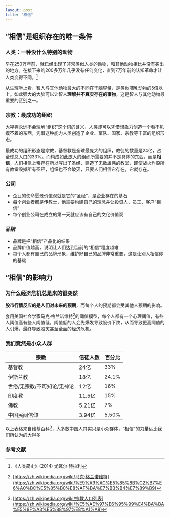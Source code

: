 ```yaml
---
layout: post
title: "相信"
---
```


## “相信”是组织存在的唯一条件

### 人类：一种没什么特别的动物

  早在250万年前，就已经出现了非常类似人类的动物，和其他动物相比并没有突出的地方。在接下来的200多万年几乎没有任何变化，直到7万年前的认知革命才让人类变得不同。[^1]

  从生理学上看，智人与其他动物最大的不同在于脑容量，是类似哺乳动物的5倍以上。如此强大的大脑可以让智人**理解并不真实存在的事物**，这是智人与其他动物最重要的区别之一。

### 宗教：最成功的组织

  大猩猩永远不会理解“组织”这个词的含义，人类却可以凭借想象力创造一个看不见摸不着的东西，凭借这种能力人类创造了企业、军队、国家、宗教等丰富的组织形态。
  
  最成功的组织形态是宗教，基督教是全球最庞大的组织，教徒的数量是24亿，占全球总人口的33%。而构成如此庞大的组织所需要的并不是具体的东西，而是**相信**，人们相信上帝存在所以写出了圣经、建造了无数雄伟的教堂，即使战火炸毁所有教堂毁掉所有圣经，组织也不会破灭，只要人们相信它存在，它就存在。

### 公司

  - 企业的使命愿景价值观就是它的“圣经”，是企业存在的基石
  - 每个创业者都是传教士，他需要构建自己的理念并让投资人、员工、客户“相信”
  - 每个创业公司在成立的第一天就应该有自己的文化价值观

### 品牌

  - 品牌是把“相信”产品化的结果
  - 品牌价值越高，说明让人们达到当前的“相信”程度越难
  - 每个人都有自己的品牌形象，维护好自己的品牌非常重要，这是让别人相信你的基础

## “相信”的影响力

### 为什么经济危机总是来的很突然

  **股市行情反应的是人们对未来的预期**，而每个人的预期都会受其他人预期的影响。
  
  套用美国社会学家马克·格兰诺维特[^2]的阈值模型，每个人都有一个心理阈值，有些人阈值高有些人阈值低，阈值低的人会先爆发导致股价下跌，从而导致更高阈值的人引爆，最终导致股灾甚至全面的经济危机。

### 我们竟然是小众人群

| 宗教 | 信徒人数 | 百分比 |
| ----------- | ----------- | ----------- |
| 基督教 | 24亿 | 33% |
| 伊斯兰教 | 18亿 | 24.1% |
| 世俗/无宗教/不可知论/无神论 | 12亿 | 16% |
| 印度教 | 11.5亿 | 15% |
| 佛教 | 5.21亿 | 7% |
| 中国民间信仰 | 3.94亿 | 5.50% |

  以上表格来自维基百科[^3]，大多数中国人其实只是小众群体，“相信”的力量远比我们所认为的大得多

### 参考文献

[^1]: 《人类简史》(2014) 尤瓦尔·赫拉利
[^2]: [https://zh.wikipedia.org/wiki/马克·格兰诺维特](https://zh.wikipedia.org/wiki/%E9%A9%AC%E5%85%8B%C2%B7%E6%A0%BC%E5%85%B0%E8%AF%BA%E7%BB%B4%E7%89%B9)
[^3]: [https://zh.wikipedia.org/wiki/宗教人口列表](https://zh.wikipedia.org/wiki/%E5%AE%97%E6%95%99%E4%BA%BA%E5%8F%A3%E5%88%97%E8%A1%A8)